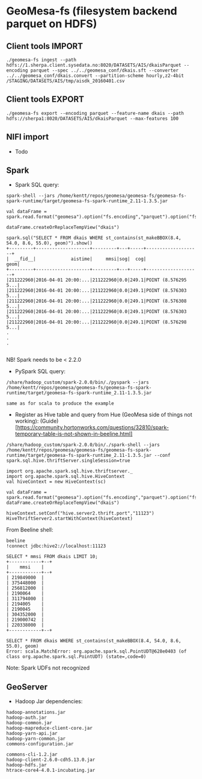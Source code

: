 # GeoMesa-fs (filesystem backend parquet on HDFS)

## Client tools IMPORT

`./geomesa-fs ingest --path hdfs://1.sherpa.client.sysedata.no:8020/DATASETS/AIS/dkaisParquet --encoding parquet --spec ../../geomesa_conf/dkais.sft --converter ../../geomesa_conf/dkais.convert --partition-scheme hourly,z2-4bit /STAGING/DATASETS/AIS/tmp/aisdk_20160401.csv`


## Client tools EXPORT

`./geomesa-fs export --encoding parquet --feature-name dkais --path hdfs://sherpa1:8020/DATASETS/AIS/dkaisParquet --max-features 100`

## NIFI import
* Todo

## Spark 

* Spark SQL query:
```
spark-shell --jars /home/kentt/repos/geomesa/geomesa-fs/geomesa-fs-spark-runtime/target/geomesa-fs-spark-runtime_2.11-1.3.5.jar

val dataFrame = spark.read.format("geomesa").option("fs.encoding","parquet").option("fs.path","///DATASETS/AIS/dkaisParquet").option("geomesa.feature","dkais").load()

dataFrame.createOrReplaceTempView("dkais")

spark.sql("SELECT * FROM dkais WHERE st_contains(st_makeBBOX(8.4, 54.0, 8.6, 55.0), geom)").show() 
+---------+--------------------+---------+---+-----+--------------------+
|  __fid__|             aistime|     mmsi|sog|  cog|                geom|
+---------+--------------------+---------+---+-----+--------------------+
|211222960|2016-04-01 20:00:...|211222960|0.0|249.1|POINT (8.576295 5...|
|211222960|2016-04-01 20:00:...|211222960|0.0|249.1|POINT (8.576303 5...|
|211222960|2016-04-01 20:00:...|211222960|0.0|249.1|POINT (8.576308 5...|
|211222960|2016-04-01 20:00:...|211222960|0.0|249.1|POINT (8.576303 5...|
|211222960|2016-04-01 20:00:...|211222960|0.0|249.1|POINT (8.576298 5...|
.
.
.


```

NB! Spark needs to be < 2.2.0

* PySpark SQL query: 
```
/share/hadoop_custom/spark-2.0.0/bin/./pyspark --jars /home/kentt/repos/geomesa/geomesa-fs/geomesa-fs-spark-runtime/target/geomesa-fs-spark-runtime_2.11-1.3.5.jar

same as for scala to produce the example
```

* Register as Hive table and query from Hue (GeoMesa side of things not working):
(Guide) [https://community.hortonworks.com/questions/32810/spark-temporary-table-is-not-shown-in-beeline.html]
```
/share/hadoop_custom/spark-2.0.0/bin/./spark-shell --jars /home/kentt/repos/geomesa/geomesa-fs/geomesa-fs-spark-runtime/target/geomesa-fs-spark-runtime_2.11-1.3.5.jar --conf spark.sql.hive.thriftServer.singleSession=true

import org.apache.spark.sql.hive.thriftserver._
import org.apache.spark.sql.hive.HiveContext
val hiveContext = new HiveContext(sc)

val dataFrame = spark.read.format("geomesa").option("fs.encoding","parquet").option("fs.path","///DATASETS/AIS/dkaisParquet").option("geomesa.feature","dkais").load()
dataFrame.createOrReplaceTempView("dkais")

hiveContext.setConf("hive.server2.thrift.port","11123")
HiveThriftServer2.startWithContext(hiveContext)
```

From Beeline shell:
```
beeline
!connect jdbc:hive2://localhost:11123

SELECT * mmsi FROM dkais LIMIT 10;
+------------+--+
|    mmsi    |
+------------+--+
| 219849000  |
| 375448000  |
| 256812000  |
| 2190064    |
| 311794000  |
| 2194005    |
| 2190045    |
| 304352000  |
| 219000742  |
| 220338000  |
+------------+--+

SELECT * FROM dkais WHERE st_contains(st_makeBBOX(8.4, 54.0, 8.6, 55.0), geom)
Error: scala.MatchError: org.apache.spark.sql.PointUDT@628e0403 (of class org.apache.spark.sql.PointUDT) (state=,code=0)
```
Note: Spark UDFs not recognized

## GeoServer

* Hadoop Jar dependencies: 
```
hadoop-annotations.jar
hadoop-auth.jar
hadoop-common.jar
hadoop-mapreduce-client-core.jar
hadoop-yarn-api.jar
hadoop-yarn-common.jar
commons-configuration.jar

commons-cli-1.2.jar
hadoop-client-2.6.0-cdh5.13.0.jar
hadoop-hdfs.jar
htrace-core4-4.0.1-incubating.jar
```

